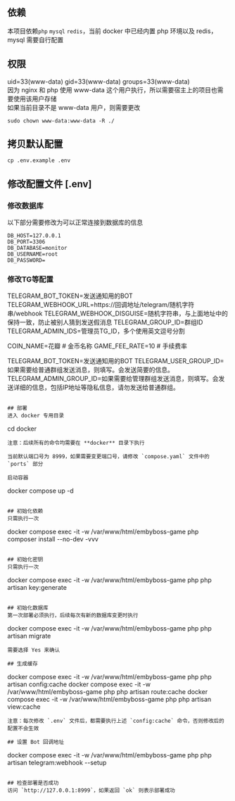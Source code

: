 ## 依赖
本项目依赖`php` `mysql` `redis`，当前 docker 中已经内置 php 环境以及 redis，mysql 需要自行配置

## 权限
uid=33(www-data) gid=33(www-data) groups=33(www-data) \
因为 nginx 和 php 使用 www-data 这个用户执行，所以需要宿主上的项目也需要使用该用户存储 \
如果当前目录不是 www-data 用户，则需要更改
```
sudo chown www-data:www-data -R ./
```

## 拷贝默认配置
```
cp .env.example .env
```

## 修改配置文件 [.env]

### 修改数据库
以下部分需要修改为可以正常连接到数据库的信息
```
DB_HOST=127.0.0.1
DB_PORT=3306
DB_DATABASE=monitor
DB_USERNAME=root
DB_PASSWORD=
```

### 修改TG等配置
TELEGRAM_BOT_TOKEN=发送通知用的BOT
TELEGRAM_WEBHOOK_URL=https://回调地址/telegram/随机字符串/webhook
TELEGRAM_WEBHOOK_DISGUISE=随机字符串，与上面地址中的保持一致，防止被别人猜到发送假消息
TELEGRAM_GROUP_ID=群组ID
TELEGRAM_ADMIN_IDS=管理员TG_ID，多个使用英文逗号分割

COIN_NAME=花瓣 # 金币名称
GAME_FEE_RATE=10 # 手续费率

TELEGRAM_BOT_TOKEN=发送通知用的BOT
TELEGRAM_USER_GROUP_ID=如果需要给普通群组发送消息，则填写。会发送简要的信息。
TELEGRAM_ADMIN_GROUP_ID=如果需要给管理群组发送消息，则填写。会发送详细的信息，包括IP地址等隐私信息，请勿发送给普通群组。
```

## 部署
进入 docker 专用目录
```
cd docker
```
注意：后续所有的命令均需要在 **docker** 目录下执行

当前默认端口号为 8999，如果需要变更端口号，请修改 `compose.yaml` 文件中的 `ports` 部分

启动容器
```
docker compose up -d
```

## 初始化依赖
只需执行一次
```
docker compose exec -it -w /var/www/html/embyboss-game php composer install --no-dev -vvv
```

## 初始化密钥
只需执行一次
```
docker compose exec -it -w /var/www/html/embyboss-game php php artisan key:generate
```

## 初始化数据库
第一次部署必须执行，后续每次有新的数据库变更时执行
```
docker compose exec -it -w /var/www/html/embyboss-game php php artisan migrate
```
需要选择 Yes 来确认

## 生成缓存
```
docker compose exec -it -w /var/www/html/embyboss-game php php artisan config:cache
docker compose exec -it -w /var/www/html/embyboss-game php php artisan route:cache
docker compose exec -it -w /var/www/html/embyboss-game php php artisan view:cache
```
注意：每次修改 `.env` 文件后，都需要执行上述 `config:cache` 命令，否则修改后的配置不会生效

## 设置 Bot 回调地址
```
docker compose exec -it -w /var/www/html/embyboss-game php php artisan telegram:webhook --setup
```

## 检查部署是否成功
访问 `http://127.0.0.1:8999`，如果返回 `ok` 则表示部署成功
